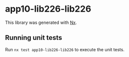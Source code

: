 # app10-lib226-lib226

This library was generated with [Nx](https://nx.dev).

## Running unit tests

Run `nx test app10-lib226-lib226` to execute the unit tests.
